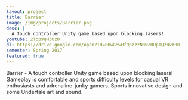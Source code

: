 ```yaml
---
layout: project
title: Barrier
image: /img/projects/Barrier.png
desc: |
  A touch controller Unity game based upon blocking lasers!
youtube: 2Top9QH3UzU
dl: https://drive.google.com/open?id=0BwGMwHf9pzzzN0NZOUp1QzBvX00
semester: Spring 2017
featured: true
---
```

Barrier - A touch controller Unity game based upon blocking lasers! Gameplay is comfortable and sports difficulty levels for casual VR enthusiasts and adrenaline-junky gamers. Sports innovative design and some Undertale art and sound.